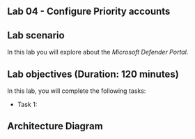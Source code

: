 ## Lab 04 - Configure Priority accounts

## Lab scenario
In this lab you will explore about the *Microsoft Defender Portal*.

## Lab objectives (Duration: 120 minutes)

In this lab, you will complete the following tasks:
- Task 1: 

## Architecture Diagram
